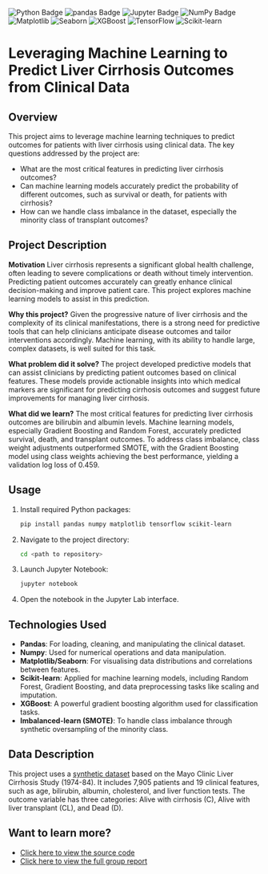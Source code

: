![Python Badge](https://img.shields.io/badge/Python-3776AB?logo=python&logoColor=fff&style=flat)
![pandas Badge](https://img.shields.io/badge/pandas-150458?logo=pandas&logoColor=fff&style=flat)
![Jupyter Badge](https://img.shields.io/badge/Jupyter-F37626?logo=jupyter&logoColor=fff&style=flat)
![NumPy Badge](https://img.shields.io/badge/NumPy-013243?logo=numpy&logoColor=fff&style=flat)
![Matplotlib](https://img.shields.io/badge/Matplotlib-013243?logo=Matplotlib&logoColor=fff&style=flat)
![Seaborn](https://img.shields.io/badge/Seaborn-3776AB?logo=Seaborn&logoColor=fff&style=flat)
![XGBoost](https://img.shields.io/badge/XGBoost-FF9900?logo=xgboost&logoColor=fff&style=flat)
![TensorFlow](https://img.shields.io/badge/TensorFlow-FF6F00?logo=TensorFlow&logoColor=fff&style=flat)
![Scikit-learn](https://img.shields.io/badge/Scikit--learn-F7931E?logo=scikit-learn&logoColor=fff&style=flat)
# Leveraging Machine Learning to Predict Liver Cirrhosis Outcomes from Clinical Data
## Overview
This project aims to leverage machine learning techniques to predict outcomes for patients with liver cirrhosis using clinical data. The key questions addressed by the project are:
* What are the most critical features in predicting liver cirrhosis outcomes?
* Can machine learning models accurately predict the probability of different outcomes, such as survival or death, for patients with cirrhosis?
* How can we handle class imbalance in the dataset, especially the minority class of transplant outcomes?

## Project Description
**Motivation** Liver cirrhosis represents a significant global health challenge, often leading to severe complications or death without timely intervention. Predicting patient outcomes accurately can greatly enhance clinical decision-making and improve patient care. This project explores machine learning models to assist in this prediction.

**Why this project?** Given the progressive nature of liver cirrhosis and the complexity of its clinical manifestations, there is a strong need for predictive tools that can help clinicians anticipate disease outcomes and tailor interventions accordingly. Machine learning, with its ability to handle large, complex datasets, is well suited for this task.

**What problem did it solve?** The project developed predictive models that can assist clinicians by predicting patient outcomes based on clinical features. These models provide actionable insights into which medical markers are significant for predicting cirrhosis outcomes and suggest future improvements for managing liver cirrhosis.

**What did we learn?** The most critical features for predicting liver cirrhosis outcomes are bilirubin and albumin levels. Machine learning models, especially Gradient Boosting and Random Forest, accurately predicted survival, death, and transplant outcomes. To address class imbalance, class weight adjustments outperformed SMOTE, with the Gradient Boosting model using class weights achieving the best performance, yielding a validation log loss of 0.459.

## Usage 
1. Install required Python packages:
    ```bash
    pip install pandas numpy matplotlib tensorflow scikit-learn
    ```

2. Navigate to the project directory:
    ```bash
    cd <path to repository>
    ```

3. Launch Jupyter Notebook:
    ```bash
    jupyter notebook
    ```

4. Open the notebook in the Jupyter Lab interface.

## Technologies Used 
* **Pandas**: For loading, cleaning, and manipulating the clinical dataset.
* **Numpy**: Used for numerical operations and data manipulation.
* **Matplotlib/Seaborn**: For visualising data distributions and correlations between features.
* **Scikit-learn**: Applied for machine learning models, including Random Forest, Gradient Boosting, and data preprocessing tasks like scaling and imputation.
* **XGBoost**: A powerful gradient boosting algorithm used for classification tasks.
* **Imbalanced-learn (SMOTE)**: To handle class imbalance through synthetic oversampling of the minority class.

## Data Description
This project uses a [synthetic dataset](https://www.kaggle.com/competitions/playground-series-s3e26/) based on the Mayo Clinic Liver Cirrhosis Study (1974-84). It includes 7,905 patients and 19 clinical features, such as age, bilirubin, albumin, cholesterol, and liver function tests. The outcome variable has three categories: Alive with cirrhosis (C), Alive with liver transplant (CL), and Dead (D).

## Want to learn more?
* [Click here to view the source code](https://github.com/emma-horton/Leveraging-Machine-Learning-to-Predict-Liver-Cirrhosis-Outcomes-from-Clinical-Data/blob/main/notebook_final.ipynb)
* [Click here to view the full group report](https://github.com/emma-horton/Leveraging-Machine-Learning-to-Predict-Liver-Cirrhosis-Outcomes-from-Clinical-Data/blob/main/final-group-report.pdf)
